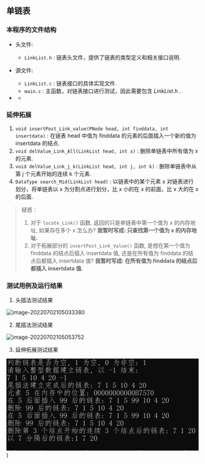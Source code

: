 ## 单链表

### 本程序的文件结构

+ 头文件:

  - `LinkList.h` : 链表头文件，提供了链表的类型定义和相关接口说明.

- 源文件:
  - `LinkList.c` : 链表接口的具体实现文件.
  - `main.c` : 主函数，对链表接口进行测试，因此需要包含 *LinkList.h* .
  
- - 

### 延伸拓展

1. `void insertPost_Link_value(PNode head, int finddata, int insertdata)` : 在链表 head 中值为 finddata 的元素的后面插入一个新的值为 insertdata 的结点.
2. `void delValue_Link_All(LinkList head, int x)` : 删除单链表中所有值为 x 的元素.
3. `void delValue_Link_j_k(LinkList head, int j, int k)` : 删除单链表中从第 j 个元素开始的连续 k 个元素.
4. `DataType search_Mid(LinkList head)` : 以链表中的某个元素 x 对链表进行划分，将单链表以 x 为分割点进行划分，比 x 小的在 x 的前面，比 x 大的在 x 的后面.



> 疑惑：
>
> 1. 对于 `locate_Link()` 函数, 返回的只是单链表中第一个值为 x 的内存地址, 如果存在多个 x 怎么办?    **我暂时写成: 只查找第一个值为 x 的内存地址.** 
> 2. 对于拓展部分的 `insertPost_Link_Value()` 函数, 是想在第一个值为 finddata 的结点后插入 insertdata 值, 还是在所有值为 finddata 的结点后都插入 insertdata 值?    **我暂时写成: 在所有值为 finddata 的结点后都插入 insertdata 值.** 



### 测试用例及运行结果

1. 头插法测试结果

![image-20220702105033380](https://cdn.jsdelivr.net/gh/Higgins995/The-Photos-of-Blog//DataStructure/LinkList_01.png) 

2. 尾插法测试结果

![image-20220702105053752](https://cdn.jsdelivr.net/gh/Higgins995/The-Photos-of-Blog//DataStructure/LinkList_02.png) 

3. 延伸拓展测试结果

![](https://raw.githubusercontent.com/Higgins995/The-Photos-of-Blog/master/DataStructure/LinkList_03.png))